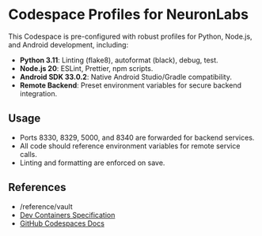 # Codespace Profiles for NeuronLabs

This Codespace is pre-configured with robust profiles for Python, Node.js, and Android development, including:

- **Python 3.11**: Linting (flake8), autoformat (black), debug, test.
- **Node.js 20**: ESLint, Prettier, npm scripts.
- **Android SDK 33.0.2**: Native Android Studio/Gradle compatibility.
- **Remote Backend**: Preset environment variables for secure backend integration.

## Usage

- Ports 8330, 8329, 5000, and 8340 are forwarded for backend services.
- All code should reference environment variables for remote service calls.
- Linting and formatting are enforced on save.

## References

- /reference/vault
- [Dev Containers Specification](https://containers.dev/)
- [GitHub Codespaces Docs](https://docs.github.com/en/codespaces)
